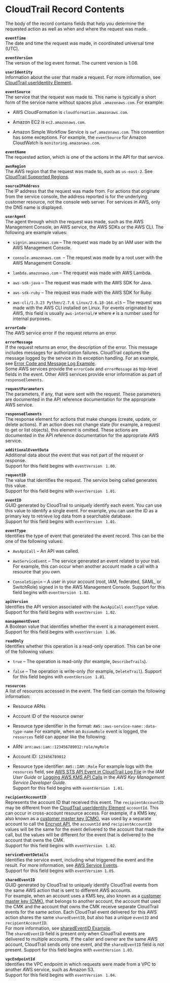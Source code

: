 # CloudTrail Record Contents<a name="cloudtrail-event-reference-record-contents"></a>

The body of the record contains fields that help you determine the requested action as well as when and where the request was made\.

**`eventTime`**  
The date and time the request was made, in coordinated universal time \(UTC\)\. 

**`eventVersion`**  
The version of the log event format\. The current version is 1\.06\.

**`userIdentity`**  
Information about the user that made a request\. For more information, see [CloudTrail userIdentity Element](cloudtrail-event-reference-user-identity.md)\. 

**`eventSource`**  
The service that the request was made to\. This name is typically a short form of the service name without spaces plus `.amazonaws.com`\. For example:  

+ AWS CloudFormation is `cloudformation.amazonaws.com`\.

+ Amazon EC2 is `ec2.amazonaws.com`\.

+ Amazon Simple Workflow Service is `swf.amazonaws.com`\.
This convention has some exceptions\. For example, the `eventSource` for Amazon CloudWatch is `monitoring.amazonaws.com`\.

**`eventName`**  
The requested action, which is one of the actions in the API for that service\. 

**`awsRegion`**  
The AWS region that the request was made to, such as `us-east-2`\. See [CloudTrail Supported Regions](cloudtrail-supported-regions.md)\.

**`sourceIPAddress`**  
The IP address that the request was made from\. For actions that originate from the service console, the address reported is for the underlying customer resource, not the console web server\. For services in AWS, only the DNS name is displayed\.

**`userAgent`**  
The agent through which the request was made, such as the AWS Management Console, an AWS service, the AWS SDKs or the AWS CLI\. The following are example values:  

+ `signin.amazonaws.com` – The request was made by an IAM user with the AWS Management Console\.

+ `console.amazonaws.com `– The request was made by a root user with the AWS Management Console\.

+ `lambda.amazonaws.com` – The request was made with AWS Lambda\.

+ `aws-sdk-java` – The request was made with the AWS SDK for Java\. 

+ `aws-sdk-ruby` – The request was made with the AWS SDK for Ruby\. 

+ `aws-cli/1.3.23 Python/2.7.6 Linux/2.6.18-164.el5` – The request was made with the AWS CLI installed on Linux\. 
For events originated by AWS, this field is usually `aws-internal/#` where `#` is a number used for internal purposes\.

**`errorCode`**  
The AWS service error if the request returns an error\. 

**`errorMessage`**  
If the request returns an error, the description of the error\. This message includes messages for authorization failures\. CloudTrail captures the message logged by the service in its exception handling\. For an example, see [Error Code and Message Log Example](cloudtrail-log-file-examples.md#error-code-and-error-message)\.   
Some AWS services provide the `errorCode` and `errorMessage` as top\-level fields in the event\. Other AWS services provide error information as part of `responseElements`\.

**`requestParameters`**  
The parameters, if any, that were sent with the request\. These parameters are documented in the API reference documentation for the appropriate AWS service\. 

**`responseElements`**  
The response element for actions that make changes \(create, update, or delete actions\)\. If an action does not change state \(for example, a request to get or list objects\), this element is omitted\. These actions are documented in the API reference documentation for the appropriate AWS service\. 

 **`additionalEventData`**   
Additional data about the event that was not part of the request or response\.  
Support for this field begins with `eventVersion` ` 1.00`\.

**`requestID`**  
The value that identifies the request\. The service being called generates this value\.  
Support for this field begins with `eventVersion` ` 1.01`\.

**`eventID`**  
GUID generated by CloudTrail to uniquely identify each event\. You can use this value to identify a single event\. For example, you can use the ID as a primary key to retrieve log data from a searchable database\.   
Support for this field begins with `eventVersion` ` 1.01`\.

**`eventType`**  
Identifies the type of event that generated the event record\. This can be the one of the following values:   

+ `AwsApiCall` – An API was called\. 

+ `AwsServiceEvent` – The service generated an event related to your trail\. For example, this can occur when another account made a call with a resource that you own\. 

+ `ConsoleSignin` – A user in your account \(root, IAM, federated, SAML, or SwitchRole\) signed in to the AWS Management Console\.
Support for this field begins with `eventVersion` ` 1.02`\. 

**`apiVersion`**  
Identifies the API version associated with the `AwsApiCall` `eventType` value\.  
Support for this field begins with `eventVersion` ` 1.02`\.

**`managementEvent`**  
A Boolean value that identifies whether the event is a management event\.  
Support for this field begins with `eventVersion` ` 1.06`\.

 **`readOnly`**   
Identifies whether this operation is a read\-only operation\. This can be one of the following values:  

+ `true` – The operation is read\-only \(for example, `DescribeTrails`\)\.

+ `false` – The operation is write\-only \(for example, `DeleteTrail`\)\.
Support for this field begins with `eventVersion` ` 1.01`\.

 **`resources`**   
A list of resources accessed in the event\. The field can contain the following information:  

+ Resource ARNs

+ Account ID of the resource owner

+ Resource type identifier in the format: `AWS::aws-service-name::data-type-name`
For example, when an `AssumeRole` event is logged, the `resources` field can appear like the following:  

+ ARN: `arn:aws:iam::123456789012:role/myRole`

+ Account ID: `123456789012`

+ Resource type identifier: `AWS::IAM::Role`
For example logs with the `resources` field, see [AWS STS API Event in CloudTrail Log File](http://docs.aws.amazon.com/IAM/latest/UserGuide/cloudtrail-integration.html#stscloudtrailexample) in the *IAM User Guide* or [ Logging AWS KMS API Calls](http://docs.aws.amazon.com/kms/latest/developerguide/logging-using-cloudtrail.html) in the *AWS Key Management Service Developer Guide*\.  
Support for this field begins with `eventVersion` ` 1.01`\.

**`recipientAccountID`**  
Represents the account ID that received this event\. The `recipientAccountID` may be different from the [CloudTrail userIdentity Element](cloudtrail-event-reference-user-identity.md) `accountId`\. This can occur in cross\-account resource access\. For example, if a KMS key, also known as a [customer master key \(CMK\)](http://docs.aws.amazon.com/kms/latest/developerguide/concepts.html), was used by a separate account to call the [Encrypt API](http://docs.aws.amazon.com/kms/latest/developerguide/ct-encrypt.html), the `accountId` and `recipientAccountID` values will be the same for the event delivered to the account that made the call, but the values will be different for the event that is delivered to the account that owns the CMK\.  
Support for this field begins with `eventVersion` ` 1.02`\.

**`serviceEventDetails`**  
Identifies the service event, including what triggered the event and the result\. For more information, see [AWS Service Events](non-api-aws-service-events.md)\.  
Support for this field begins with `eventVersion 1.05`\.

**`sharedEventID`**  
GUID generated by CloudTrail to uniquely identify CloudTrail events from the same AWS action that is sent to different AWS accounts\.  
For example, when an account uses a KMS key, also known as a [customer master key \(CMK\)](http://docs.aws.amazon.com/kms/latest/developerguide/concepts.html), that belongs to another account, the account that used the CMK and the account that owns the CMK receive separate CloudTrail events for the same action\. Each CloudTrail event delivered for this AWS action shares the same `sharedEventID`, but also has a unique `eventID` and `recipientAccountID`\.  
For more information, see [sharedEventID Example](shared-event-ID.md)\.  
The `sharedEventID` field is present only when CloudTrail events are delivered to multiple accounts\. If the caller and owner are the same AWS account, CloudTrail sends only one event, and the `sharedEventID` field is not present\.
Support for this field begins with `eventVersion 1.03`\.

 **`vpcEndpointId`**   
Identifies the VPC endpoint in which requests were made from a VPC to another AWS service, such as Amazon S3\.   
Support for this field begins with `eventVersion` ` 1.04`\.